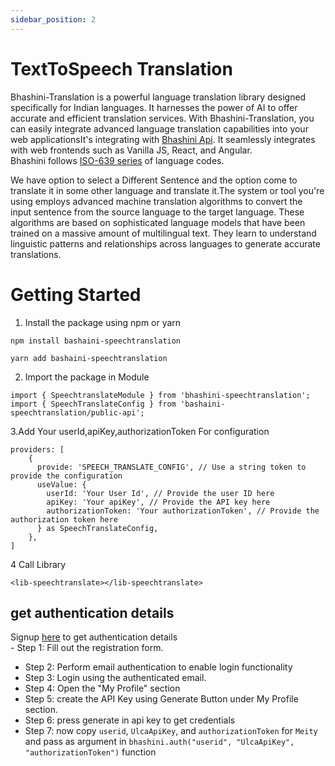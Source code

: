 ```yaml
---
sidebar_position: 2
---
```


# TextToSpeech Translation
Bhashini-Translation is a powerful language translation library designed specifically for Indian languages. It harnesses the power of AI to offer accurate and efficient translation services. With Bhashini-Translation, you can easily integrate advanced language translation capabilities into your web applicationsIt's integrating with [Bhashini Api](https://bhashini.gitbook.io/bhashini-apis/). It seamlessly integrates with web frontends such as Vanilla JS, React, and Angular.  
Bhashini follows [ISO-639 series](https://www.loc.gov/standards/iso639-2/php/code_list.php) of language codes.

We have option to select a Different Sentence and the option come to translate it in some other language and translate it.The system or tool you're using employs advanced machine translation algorithms to convert the input sentence from the source language to the target language. These algorithms are based on sophisticated language models that have been trained on a massive amount of multilingual text. They learn to understand linguistic patterns and relationships across languages to generate accurate translations.

# Getting Started
1. Install the package using npm or yarn
```shell
npm install bashaini-speechtranslation 
```
```shell
yarn add bashaini-speechtranslation  
```
2. Import the package in Module
```shell
import { SpeechtranslateModule } from 'bhashini-speechtranslation';
import { SpeechTranslateConfig } from 'bashaini-speechtranslation/public-api';
```
3.Add Your userId,apiKey,authorizationToken For configuration
```
providers: [
    {
      provide: 'SPEECH_TRANSLATE_CONFIG', // Use a string token to provide the configuration
      useValue: {
        userId: 'Your User Id', // Provide the user ID here
        apiKey: 'Your apiKey', // Provide the API key here
        authorizationToken: 'Your authorizationToken', // Provide the authorization token here
      } as SpeechTranslateConfig,
    },
]
```
4 Call Library  
```
<lib-speechtranslate></lib-speechtranslate>
```
## get authentication details
Signup [here](https://bhashini.gov.in/ulca/user/register) to get authentication details  
    - Step 1: Fill out the registration form.
   - Step 2: Perform email authentication to enable login functionality
   - Step 3: Login using the authenticated email.
   - Step 4: Open the "My Profile" section
   - Step 5: create the API Key using Generate Button under My Profile section.   
   - Step 6: press generate in api key to get credentials
   - Step 7: now copy `userid`, `UlcaApiKey`, and 	`authorizationToken` for `Meity` and pass as argument in `bhashini.auth("userid", "UlcaApiKey", "authorizationToken")` function 